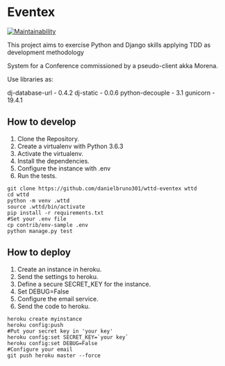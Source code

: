 # Eventex

[![Maintainability](https://api.codeclimate.com/v1/badges/4996c69271b349e4a682/maintainability)](https://codeclimate.com/github/danielbruno301/wttd-eventex/maintainability)

This project aims to exercise Python and Django skills applying TDD as development methodology

System for a Conference commissioned by a pseudo-client akka Morena.

Use libraries as:

dj-database-url - 0.4.2
dj-static - 0.0.6
python-decouple - 3.1
gunicorn - 19.4.1


## How to develop

1. Clone the Repository.
2. Create a virtualenv with Python 3.6.3
3. Activate the virtualenv.
4. Install the dependencies.
5. Configure the instance with .env
6. Run the tests.

```console
git clone https://github.com/danielbruno301/wttd-eventex wttd
cd wttd
python -m venv .wttd
source .wttd/bin/activate
pip install -r requirements.txt
#Set your .env file
cp contrib/env-sample .env
python manage.py test
```

## How to deploy

1. Create an instance in heroku.
2. Send the settings to heroku.
3. Define a secure SECRET_KEY for the instance.
4. Set DEBUG=False
5. Configure the email service.
6. Send the code to heroku.

```console
heroku create myinstance
heroku config:push
#Put your secret key in 'your key'
heroku config:set SECRET_KEY=`your key`
heroku config:set DEBUG=False
#Configure your email
git push heroku master --force
```
